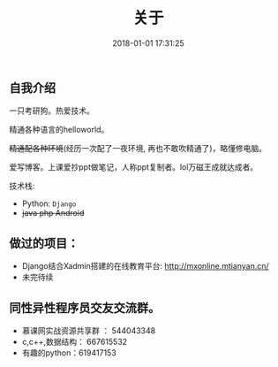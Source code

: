 ﻿---
title: 关于
date: 2018-01-01 17:31:25
---

## 自我介绍

一只考研狗。热爱技术。

精通各种语言的helloworld。

~~精通配各种环境~~(经历一次配了一夜环境, 再也不敢吹精通了)，略懂修电脑。

爱写博客。上课爱抄ppt做笔记，人称ppt复制者。lol万磁王成就达成者。

技术栈:

- Python: `Django` 
- ~~java php Android~~  

## 做过的项目：

- Django结合Xadmin搭建的在线教育平台: http://mxonline.mtianyan.cn/
- 未完待续


## 同性异性程序员交友交流群。

- 慕课网实战资源共享群 ： 544043348
- c,c++,数据结构： 667615532
- 有趣的python：619417153